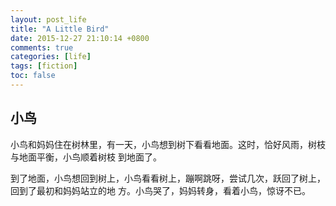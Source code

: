 ```yaml
---
layout: post_life
title: "A Little Bird"
date: 2015-12-27 21:10:14 +0800
comments: true
categories: [life]
tags: [fiction]
toc: false
---
```


## 小鸟

小鸟和妈妈住在树林里，有一天，小鸟想到树下看看地面。这时，恰好风雨，树枝与地面平衡，小鸟顺着树枝
到地面了。

到了地面，小鸟想回到树上，小鸟看看树上，蹦啊跳呀，尝试几次，跃回了树上，回到了最初和妈妈站立的地
方。小鸟哭了，妈妈转身，看着小鸟，惊讶不已。
